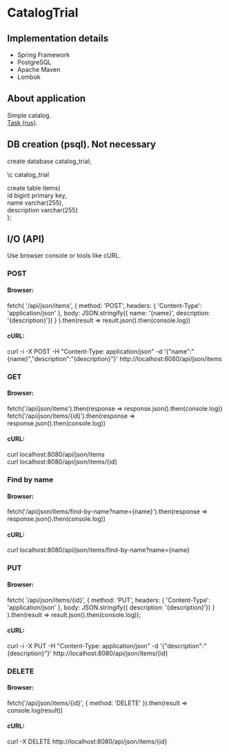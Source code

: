# CatalogTrial

## Implementation details
* Spring Framework
* PostgreSQL
* Apache Maven
* Lombok

## About application
Simple catalog.<br> 
[Task (rus)](https://github.com/rxnnct/CatalogTrial/blob/master/task.txt).

## DB creation (psql). Not necessary
create database catalog_trial;

\c catalog_trial

create table items(<br>
id bigint primary key,<br>
name varchar(255),<br>
description varchar(255)<br>
);

## I/O (API)
Use browser console or tools like cURL.

### POST
#### Browser:
fetch(
  '/api/json/items', 
  { 
    method: 'POST', 
    headers: { 'Content-Type': 'application/json' },
    body: JSON.stringify({ name: '{name}', description: '{description}'})
  }
).then(result => result.json().then(console.log))
#### cURL:
curl -i -X POST -H "Content-Type: application/json" -d '{"name":"{name}","description":"{description}"}' http://localhost:8080/api/json/items

### GET
#### Browser:
fetch('/api/json/items').then(response => response.json().then(console.log))<br>
fetch('/api/json/items/{id}').then(response => response.json().then(console.log))
#### cURL:
curl localhost:8080/api/json/items <br>
curl localhost:8080/api/json/items/{id}

### Find by name
#### Browser:
fetch('/api/json/items/find-by-name?name={name}').then(response => response.json().then(console.log))
#### cURL:
curl localhost:8080/api/json/items/find-by-name?name={name}

### PUT
#### Browser:
fetch(
  '/api/json/items/{id}', 
  { 
    method: 'PUT', 
    headers: { 'Content-Type': 'application/json' }, 
    body: JSON.stringify({ description: '{description}'})
  }
).then(result => result.json().then(console.log));
#### cURL:
curl -i -X PUT -H "Content-Type: application/json" -d '{"description":"{description}"}' http://localhost:8080/api/json/items/{id}

### DELETE
#### Browser:
fetch('/api/json/items/{id}', { method: 'DELETE' }).then(result => console.log(result))
#### cURL:
curl -X DELETE http://localhost:8080/api/json/items/{id}